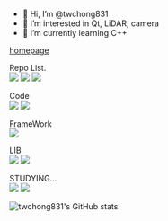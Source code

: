 - 👋 Hi, I’m @twchong831
- 👀 I’m interested in Qt, LiDAR, camera
- 🌱 I’m currently learning C++

[homepage](https://sites.google.com/view/twchong/total)

<!---
twchong831/twchong831 is a ✨ special ✨ repository because its `README.md` (this file) appears on your GitHub profile.
You can click the Preview link to take a look at your changes.
--->

Repo List.\
<img src="https://img.shields.io/github/checks-status/twchong831/basic_study/main?label=basic_study"/>
<img src="https://img.shields.io/github/checks-status/twchong831/image_detection/main?label=image_detection"/>
<img src="https://img.shields.io/github/checks-status/twchong831/LiDAR/main?label=LiDAR"/>

Code\
<img src="https://img.shields.io/badge/C-A8B9CC?style=flat&logo=C&logoColor=white"/>
<img src="https://img.shields.io/badge/C++-00599C?style=flat&logo=C%2B%2B&logoColor=white"/>

FrameWork\
<img src="https://img.shields.io/badge/Qt-41CD52?style=flat&logo=Qt&logoColor=white"/>

LIB\
<img src="https://img.shields.io/badge/OpenCV-5C3EE8?style=flat&logo=OpenCV&logoColor=white"/>
<img src="https://img.shields.io/badge/pcl-FFFFFF?style=flat&logo=&logoColor=white"/>

STUDYING...\
<img src="https://img.shields.io/badge/Dart-0175C2?style=flat&logo=Dart&logoColor=white"/>
<img src="https://img.shields.io/badge/Flutter-02569B?style=flat&logo=Flutter&logoColor=white"/>

![twchong831's GitHub stats](https://github-readme-stats.vercel.app/api?username=twchong831&show_icons=true&theme=merko)

